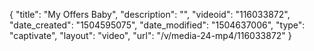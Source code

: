 {
    "title": "My Offers Baby",
    "description": "",
    "videoid": "116033872",
    "date_created": "1504595075",
    "date_modified": "1504637006",
    "type": "captivate",
    "layout": "video",
    "url": "\/v\/media-24-mp4\/116033872"
}